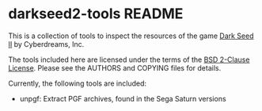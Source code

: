 darkseed2-tools README
======================

This is a collection of tools to inspect the resources of the game
[Dark Seed II](https://www.mobygames.com/game/dark-seed-ii) by Cyberdreams,
Inc.

The tools included here are licensed under the terms of the [BSD
2-Clause License](http://opensource.org/licenses/BSD-2-Clause).
Please see the AUTHORS and COPYING files for details.

Currently, the following tools are included:

* unpgf: Extract PGF archives, found in the Sega Saturn versions
